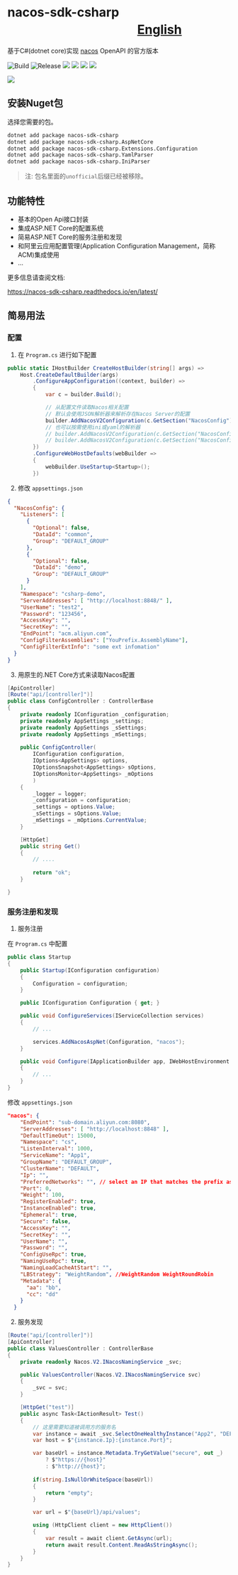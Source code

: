 ﻿# nacos-sdk-csharp 　　　　   　　　　   　　[English](./README.md)

基于C#(dotnet core)实现 [nacos](https://nacos.io/) OpenAPI 的官方版本

![Build](https://github.com/nacos-group/nacos-sdk-csharp/workflows/Build/badge.svg) ![Release](https://github.com/nacos-group/nacos-sdk-csharp/workflows/Release/badge.svg) ![](https://img.shields.io/nuget/v/nacos-sdk-csharp.svg)  ![](https://img.shields.io/nuget/vpre/nacos-sdk-csharp.svg) ![](https://img.shields.io/nuget/dt/nacos-sdk-csharp) ![](https://img.shields.io/github/license/nacos-group/nacos-sdk-csharp)


![](./media/prj.png)

## 安装Nuget包

选择您需要的包。

```bash
dotnet add package nacos-sdk-csharp
dotnet add package nacos-sdk-csharp.AspNetCore
dotnet add package nacos-sdk-csharp.Extensions.Configuration
dotnet add package nacos-sdk-csharp.YamlParser
dotnet add package nacos-sdk-csharp.IniParser
```

> 注: 包名里面的`unofficial`后缀已经被移除。

## 功能特性

- 基本的Open Api接口封装
- 集成ASP.NET Core的配置系统
- 简易ASP.NET Core的服务注册和发现
- 和阿里云应用配置管理(Application Configuration Management，简称 ACM)集成使用
- ...

更多信息请查阅文档:

https://nacos-sdk-csharp.readthedocs.io/en/latest/

## 简易用法

### 配置

1. 在 `Program.cs` 进行如下配置

```cs
public static IHostBuilder CreateHostBuilder(string[] args) =>
    Host.CreateDefaultBuilder(args)
        .ConfigureAppConfiguration((context, builder) =>
        {
            var c = builder.Build();

            // 从配置文件读取Nacos相关配置
            // 默认会使用JSON解析器来解析存在Nacos Server的配置
            builder.AddNacosV2Configuration(c.GetSection("NacosConfig"));
            // 也可以按需使用ini或yaml的解析器
            // builder.AddNacosV2Configuration(c.GetSection("NacosConfig"), Nacos.IniParser.IniConfigurationStringParser.Instance);
            // builder.AddNacosV2Configuration(c.GetSection("NacosConfig"), Nacos.YamlParser.YamlConfigurationStringParser.Instance);
        })
        .ConfigureWebHostDefaults(webBuilder =>
        {
            webBuilder.UseStartup<Startup>();
        })
```

2. 修改 `appsettings.json`

```JSON
{
  "NacosConfig": {
    "Listeners": [
      {
        "Optional": false,
        "DataId": "common",
        "Group": "DEFAULT_GROUP"
      },
      {
        "Optional": false,
        "DataId": "demo",
        "Group": "DEFAULT_GROUP"
      }
    ],    
    "Namespace": "csharp-demo",
    "ServerAddresses": [ "http://localhost:8848/" ],
    "UserName": "test2",
    "Password": "123456",
    "AccessKey": "",
    "SecretKey": "",
    "EndPoint": "acm.aliyun.com",
    "ConfigFilterAssemblies": ["YouPrefix.AssemblyName"],
    "ConfigFilterExtInfo": "some ext infomation"
  }
}
```

3. 用原生的.NET Core方式来读取Nacos配置

```cs
[ApiController]
[Route("api/[controller]")]
public class ConfigController : ControllerBase
{
    private readonly IConfiguration _configuration;
    private readonly AppSettings _settings;
    private readonly AppSettings _sSettings;
    private readonly AppSettings _mSettings;
    
    public ConfigController(
        IConfiguration configuration,
        IOptions<AppSettings> options,
        IOptionsSnapshot<AppSettings> sOptions,
        IOptionsMonitor<AppSettings> _mOptions
        )
    {
        _logger = logger;
        _configuration = configuration;
        _settings = options.Value;
        _sSettings = sOptions.Value;
        _mSettings = _mOptions.CurrentValue;
    }

    [HttpGet]
    public string Get()
    {
        // ....
       
        return "ok";
    }

}
```

### 服务注册和发现

1. 服务注册

在 `Program.cs` 中配置

```cs
public class Startup
{
    public Startup(IConfiguration configuration)
    {
        Configuration = configuration;
    }

    public IConfiguration Configuration { get; }

    public void ConfigureServices(IServiceCollection services)
    {
        // ...

        services.AddNacosAspNet(Configuration, "nacos");
    }

    public void Configure(IApplicationBuilder app, IWebHostEnvironment env)
    {
        // ...
    }
}
```

修改 `appsettings.json`

```JSON
"nacos": {
    "EndPoint": "sub-domain.aliyun.com:8080",
    "ServerAddresses": [ "http://localhost:8848" ],
    "DefaultTimeOut": 15000,
    "Namespace": "cs",
    "ListenInterval": 1000,
    "ServiceName": "App1",
    "GroupName": "DEFAULT_GROUP",
    "ClusterName": "DEFAULT",
    "Ip": "",
    "PreferredNetworks": "", // select an IP that matches the prefix as the service registration IP
    "Port": 0,
    "Weight": 100,
    "RegisterEnabled": true,
    "InstanceEnabled": true,
    "Ephemeral": true,
    "Secure": false,
    "AccessKey": "",
    "SecretKey": "",
    "UserName": "",
    "Password": "",
    "ConfigUseRpc": true,
    "NamingUseRpc": true,
    "NamingLoadCacheAtStart": "",       
    "LBStrategy": "WeightRandom", //WeightRandom WeightRoundRobin
    "Metadata": {
      "aa": "bb",
      "cc": "dd"
    }
  }
```

2. 服务发现

```cs
[Route("api/[controller]")]
[ApiController]
public class ValuesController : ControllerBase
{
    private readonly Nacos.V2.INacosNamingService _svc;

    public ValuesController(Nacos.V2.INacosNamingService svc)
    {
        _svc = svc;
    }

    [HttpGet("test")]
    public async Task<IActionResult> Test()
    {        
        // 这里需要知道被调用方的服务名
        var instance = await _svc.SelectOneHealthyInstance("App2", "DEFAULT_GROUP")
        var host = $"{instance.Ip}:{instance.Port}";

        var baseUrl = instance.Metadata.TryGetValue("secure", out _)
            ? $"https://{host}"
            : $"http://{host}";
                    
        if(string.IsNullOrWhiteSpace(baseUrl))
        {
            return "empty";
        }

        var url = $"{baseUrl}/api/values";

        using (HttpClient client = new HttpClient())
        {
            var result = await client.GetAsync(url);
            return await result.Content.ReadAsStringAsync();
        }
    }
}
```

